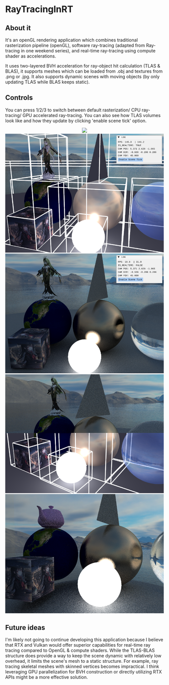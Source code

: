 # RayTracingInRT

## About it
It's an openGL rendering application which combines traditional rasterization pipeline (openGL), software ray-tracing (adapted from Ray-tracing in one weekend series), and real-time ray-tracing using compute shader as accelerations.

It uses two-layered BVH acceleration for ray-object hit calculation (TLAS & BLAS), it supports meshes which can be loaded from \.obj and textures from \.png or \.jpg. It also supports dynamic scenes with moving objects (by only updating TLAS while BLAS keeps static).

## Controls
You can press 1/2/3 to switch between default rasterization/ CPU ray-tracing/ GPU accelerated ray-tracing. You can also see how TLAS volumes look like and how they update by clicking 'enable scene tick' option.

<div align="center">
  <img src="resource/examples/sample_0.gif" />
  <img src="resource/examples/sample_7.png" />
  <img src="resource/examples/sample_8.png" />
  <img src="resource/examples/sample_9.png" />
  <img src="resource/examples/sample_5.png" />
</div>

## Future ideas
I'm likely not going to continue developing this application because I believe that RTX and Vulkan would offer superior capabilities for real-time ray tracing compared to OpenGL & compute shaders. While the TLAS-BLAS structure does provide a way to keep the scene dynamic with relatively low overhead, it limits the scene's mesh to a static structure. For example, ray tracing skeletal meshes with skinned vertices becomes impractical. I think leveraging GPU parallelization for BVH construction or directly utilizing RTX APIs might be a more effective solution.
